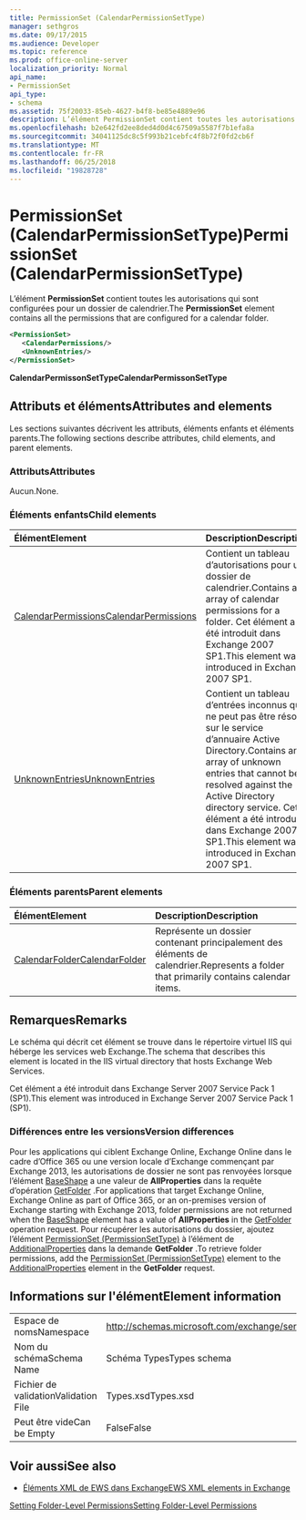 ```yaml
---
title: PermissionSet (CalendarPermissionSetType)
manager: sethgros
ms.date: 09/17/2015
ms.audience: Developer
ms.topic: reference
ms.prod: office-online-server
localization_priority: Normal
api_name:
- PermissionSet
api_type:
- schema
ms.assetid: 75f20033-85eb-4627-b4f8-be85e4889e96
description: L’élément PermissionSet contient toutes les autorisations qui sont configurées pour un dossier de calendrier.
ms.openlocfilehash: b2e642fd2ee8ded4d0d4c67509a5587f7b1efa8a
ms.sourcegitcommit: 34041125dc8c5f993b21cebfc4f8b72f0fd2cb6f
ms.translationtype: MT
ms.contentlocale: fr-FR
ms.lasthandoff: 06/25/2018
ms.locfileid: "19828728"
---
```

# <a name="permissionset-calendarpermissionsettype"></a><span data-ttu-id="4c348-103">PermissionSet (CalendarPermissionSetType)</span><span class="sxs-lookup"><span data-stu-id="4c348-103">PermissionSet (CalendarPermissionSetType)</span></span>

<span data-ttu-id="4c348-104">L’élément **PermissionSet** contient toutes les autorisations qui sont configurées pour un dossier de calendrier.</span><span class="sxs-lookup"><span data-stu-id="4c348-104">The **PermissionSet** element contains all the permissions that are configured for a calendar folder.</span></span> 
  
```XML
<PermissionSet>
   <CalendarPermissions/>
   <UnknownEntries/>
</PermissionSet>
```

 <span data-ttu-id="4c348-105">**CalendarPermissonSetType**</span><span class="sxs-lookup"><span data-stu-id="4c348-105">**CalendarPermissonSetType**</span></span>
## <a name="attributes-and-elements"></a><span data-ttu-id="4c348-106">Attributs et éléments</span><span class="sxs-lookup"><span data-stu-id="4c348-106">Attributes and elements</span></span>

<span data-ttu-id="4c348-107">Les sections suivantes décrivent les attributs, éléments enfants et éléments parents.</span><span class="sxs-lookup"><span data-stu-id="4c348-107">The following sections describe attributes, child elements, and parent elements.</span></span>
  
### <a name="attributes"></a><span data-ttu-id="4c348-108">Attributs</span><span class="sxs-lookup"><span data-stu-id="4c348-108">Attributes</span></span>

<span data-ttu-id="4c348-109">Aucun.</span><span class="sxs-lookup"><span data-stu-id="4c348-109">None.</span></span>
  
### <a name="child-elements"></a><span data-ttu-id="4c348-110">Éléments enfants</span><span class="sxs-lookup"><span data-stu-id="4c348-110">Child elements</span></span>

|<span data-ttu-id="4c348-111">**Élément**</span><span class="sxs-lookup"><span data-stu-id="4c348-111">**Element**</span></span>|<span data-ttu-id="4c348-112">**Description**</span><span class="sxs-lookup"><span data-stu-id="4c348-112">**Description**</span></span>|
|:-----|:-----|
|[<span data-ttu-id="4c348-113">CalendarPermissions</span><span class="sxs-lookup"><span data-stu-id="4c348-113">CalendarPermissions</span></span>](calendarpermissions.md) <br/> |<span data-ttu-id="4c348-114">Contient un tableau d’autorisations pour un dossier de calendrier.</span><span class="sxs-lookup"><span data-stu-id="4c348-114">Contains an array of calendar permissions for a folder.</span></span> <span data-ttu-id="4c348-115">Cet élément a été introduit dans Exchange 2007 SP1.</span><span class="sxs-lookup"><span data-stu-id="4c348-115">This element was introduced in Exchange 2007 SP1.</span></span>  <br/> |
|[<span data-ttu-id="4c348-116">UnknownEntries</span><span class="sxs-lookup"><span data-stu-id="4c348-116">UnknownEntries</span></span>](unknownentries.md) <br/> |<span data-ttu-id="4c348-117">Contient un tableau d’entrées inconnus qui ne peut pas être résolu sur le service d’annuaire Active Directory.</span><span class="sxs-lookup"><span data-stu-id="4c348-117">Contains an array of unknown entries that cannot be resolved against the Active Directory directory service.</span></span> <span data-ttu-id="4c348-118">Cet élément a été introduit dans Exchange 2007 SP1.</span><span class="sxs-lookup"><span data-stu-id="4c348-118">This element was introduced in Exchange 2007 SP1.</span></span>  <br/> |
   
### <a name="parent-elements"></a><span data-ttu-id="4c348-119">Éléments parents</span><span class="sxs-lookup"><span data-stu-id="4c348-119">Parent elements</span></span>

|<span data-ttu-id="4c348-120">**Élément**</span><span class="sxs-lookup"><span data-stu-id="4c348-120">**Element**</span></span>|<span data-ttu-id="4c348-121">**Description**</span><span class="sxs-lookup"><span data-stu-id="4c348-121">**Description**</span></span>|
|:-----|:-----|
|[<span data-ttu-id="4c348-122">CalendarFolder</span><span class="sxs-lookup"><span data-stu-id="4c348-122">CalendarFolder</span></span>](calendarfolder.md) <br/> |<span data-ttu-id="4c348-123">Représente un dossier contenant principalement des éléments de calendrier.</span><span class="sxs-lookup"><span data-stu-id="4c348-123">Represents a folder that primarily contains calendar items.</span></span>  <br/> |
   
## <a name="remarks"></a><span data-ttu-id="4c348-124">Remarques</span><span class="sxs-lookup"><span data-stu-id="4c348-124">Remarks</span></span>

<span data-ttu-id="4c348-125">Le schéma qui décrit cet élément se trouve dans le répertoire virtuel IIS qui héberge les services web Exchange.</span><span class="sxs-lookup"><span data-stu-id="4c348-125">The schema that describes this element is located in the IIS virtual directory that hosts Exchange Web Services.</span></span>
  
<span data-ttu-id="4c348-126">Cet élément a été introduit dans Exchange Server 2007 Service Pack 1 (SP1).</span><span class="sxs-lookup"><span data-stu-id="4c348-126">This element was introduced in Exchange Server 2007 Service Pack 1 (SP1).</span></span>
  
### <a name="version-differences"></a><span data-ttu-id="4c348-127">Différences entre les versions</span><span class="sxs-lookup"><span data-stu-id="4c348-127">Version differences</span></span>

<span data-ttu-id="4c348-128">Pour les applications qui ciblent Exchange Online, Exchange Online dans le cadre d’Office 365 ou une version locale d’Exchange commençant par Exchange 2013, les autorisations de dossier ne sont pas renvoyées lorsque l’élément [BaseShape](baseshape.md) a une valeur de **AllProperties** dans la requête d’opération [GetFolder](getfolder-operation.md) .</span><span class="sxs-lookup"><span data-stu-id="4c348-128">For applications that target Exchange Online, Exchange Online as part of Office 365, or an on-premises version of Exchange starting with Exchange 2013, folder permissions are not returned when the [BaseShape](baseshape.md) element has a value of **AllProperties** in the [GetFolder](getfolder-operation.md) operation request.</span></span> <span data-ttu-id="4c348-129">Pour récupérer les autorisations du dossier, ajoutez l’élément [PermissionSet (PermissionSetType)](permissionset-permissionsettype.md) à l’élément de [AdditionalProperties](additionalproperties.md) dans la demande **GetFolder** .</span><span class="sxs-lookup"><span data-stu-id="4c348-129">To retrieve folder permissions, add the [PermissionSet (PermissionSetType)](permissionset-permissionsettype.md) element to the [AdditionalProperties](additionalproperties.md) element in the **GetFolder** request.</span></span> 
  
## <a name="element-information"></a><span data-ttu-id="4c348-130">Informations sur l'élément</span><span class="sxs-lookup"><span data-stu-id="4c348-130">Element information</span></span>

|||
|:-----|:-----|
|<span data-ttu-id="4c348-131">Espace de noms</span><span class="sxs-lookup"><span data-stu-id="4c348-131">Namespace</span></span>  <br/> |http://schemas.microsoft.com/exchange/services/2006/types  <br/> |
|<span data-ttu-id="4c348-132">Nom du schéma</span><span class="sxs-lookup"><span data-stu-id="4c348-132">Schema Name</span></span>  <br/> |<span data-ttu-id="4c348-133">Schéma Types</span><span class="sxs-lookup"><span data-stu-id="4c348-133">Types schema</span></span>  <br/> |
|<span data-ttu-id="4c348-134">Fichier de validation</span><span class="sxs-lookup"><span data-stu-id="4c348-134">Validation File</span></span>  <br/> |<span data-ttu-id="4c348-135">Types.xsd</span><span class="sxs-lookup"><span data-stu-id="4c348-135">Types.xsd</span></span>  <br/> |
|<span data-ttu-id="4c348-136">Peut être vide</span><span class="sxs-lookup"><span data-stu-id="4c348-136">Can be Empty</span></span>  <br/> |<span data-ttu-id="4c348-137">False</span><span class="sxs-lookup"><span data-stu-id="4c348-137">False</span></span>  <br/> |
   
## <a name="see-also"></a><span data-ttu-id="4c348-138">Voir aussi</span><span class="sxs-lookup"><span data-stu-id="4c348-138">See also</span></span>



- [<span data-ttu-id="4c348-139">Éléments XML de EWS dans Exchange</span><span class="sxs-lookup"><span data-stu-id="4c348-139">EWS XML elements in Exchange</span></span>](ews-xml-elements-in-exchange.md)


[<span data-ttu-id="4c348-140">Setting Folder-Level Permissions</span><span class="sxs-lookup"><span data-stu-id="4c348-140">Setting Folder-Level Permissions</span></span>](http://msdn.microsoft.com/library/c7530e86-5112-401c-b10a-9c054ae59f07%28Office.15%29.aspx)

